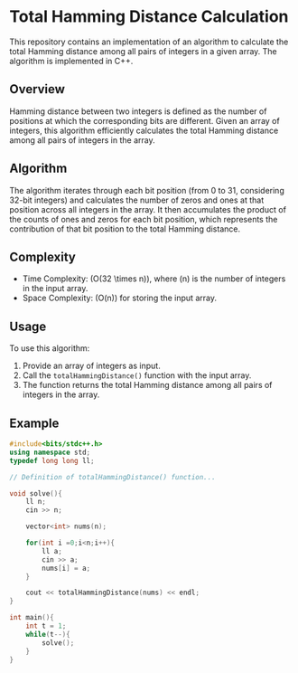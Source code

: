 # Total Hamming Distance Calculation

This repository contains an implementation of an algorithm to calculate the total Hamming distance among all pairs of integers in a given array. The algorithm is implemented in C++.

## Overview

Hamming distance between two integers is defined as the number of positions at which the corresponding bits are different. Given an array of integers, this algorithm efficiently calculates the total Hamming distance among all pairs of integers in the array.

## Algorithm

The algorithm iterates through each bit position (from 0 to 31, considering 32-bit integers) and calculates the number of zeros and ones at that position across all integers in the array. It then accumulates the product of the counts of ones and zeros for each bit position, which represents the contribution of that bit position to the total Hamming distance.

## Complexity

- Time Complexity: \(O(32 \times n)\), where \(n\) is the number of integers in the input array.
- Space Complexity: \(O(n)\) for storing the input array.

## Usage

To use this algorithm:

1. Provide an array of integers as input.
2. Call the `totalHammingDistance()` function with the input array.
3. The function returns the total Hamming distance among all pairs of integers in the array.

## Example

```cpp
#include<bits/stdc++.h>
using namespace std;
typedef long long ll;

// Definition of totalHammingDistance() function...

void solve(){
    ll n;
    cin >> n;

    vector<int> nums(n);

    for(int i =0;i<n;i++){
        ll a;
        cin >> a;
        nums[i] = a;
    }

    cout << totalHammingDistance(nums) << endl;
}

int main(){
    int t = 1;
    while(t--){
        solve();
    }
}
